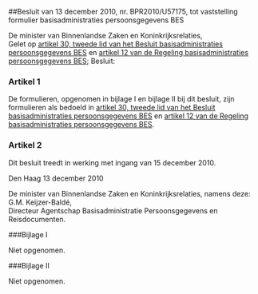 <meta http-equiv='Content-Type' content='text/html; charset=utf-8' />

##Besluit van 13 december 2010, nr. BPR2010/U57175, tot vaststelling formulier basisadministraties persoonsgegevens BES

De minister van Binnenlandse Zaken en Koninkrijksrelaties,  
Gelet op [artikel 30, tweede lid van het Besluit basisadministraties persoonsgegevens BES](../../../../../../../../AMvB-BES/besluit/basisadministraties/persoonsgegevens/bes/BWBR0028622/README.md) en [artikel 12 van de Regeling basisadministraties persoonsgegevens BES](../../../../../../../../ministeriele-regeling-BES/regeling/basisadministraties/persoonsgegevens/bes/BWBR0028605/README.md);
Besluit:    

### Artikel  1  

De formulieren, opgenomen in bijlage I en bijlage II bij dit besluit, zijn formulieren als bedoeld in [artikel 30, tweede lid van het Besluit basisadministraties persoonsgegevens BES](../../../../../../../../AMvB-BES/besluit/basisadministraties/persoonsgegevens/bes/BWBR0028622/README.md) en [artikel 12 van de Regeling basisadministraties persoonsgegevens BES](../../../../../../../../ministeriele-regeling-BES/regeling/basisadministraties/persoonsgegevens/bes/BWBR0028605/README.md). 

### Artikel  2  

Dit besluit treedt in werking met ingang van 15 december 2010. 

Den Haag 
13 december 2010   

De 
minister van Binnenlandse Zaken en Koninkrijksrelaties, namens deze: 
G.M. Keijzer-Baldé,  
Directeur Agentschap Basisadministratie Persoonsgegevens en Reisdocumenten.   

###Bijlage I 

Niet opgenomen.

###Bijlage II 

Niet opgenomen.
